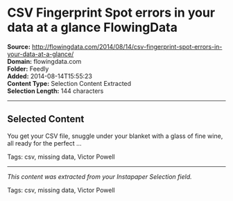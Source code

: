 # CSV Fingerprint Spot errors in your data at a glance FlowingData

**Source:** http://flowingdata.com/2014/08/14/csv-fingerprint-spot-errors-in-your-data-at-a-glance/  
**Domain:** flowingdata.com  
**Folder:** Feedly  
**Added:** 2014-08-14T15:55:23  
**Content Type:** Selection Content Extracted  
**Selection Length:** 144 characters  


---

## Selected Content

You get your CSV file, snuggle under your blanket with a glass of fine wine, all ready for the perfect …

Tags: csv, missing data, Victor Powell

---

*This content was extracted from your Instapaper Selection field.*

Tags: csv, missing data, Victor Powell
